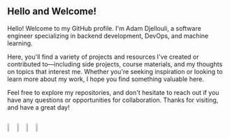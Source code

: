 
<!--
**djeada/djeada** is a ✨ _special_ ✨ repository because its `README.md` (this file) appears on your GitHub profile.

Here are some ideas to get you started:

- 🔭 I’m currently working on ...
- 🌱 I’m currently learning ...
- 👯 I’m looking to collaborate on ...
- 🤔 I’m looking for help with ...
- 💬 Ask me about ...
- 📫 How to reach me: ...
- 😄 Pronouns: ...
- ⚡ Fun fact: ...
-->

## Hello and Welcome!

Hello! Welcome to my GitHub profile. I'm Adam Djellouli, a software engineer specializing in backend development, DevOps, and machine learning.

Here, you'll find a variety of projects and resources I've created or contributed to—including side projects, course materials, and my thoughts on topics that interest me. Whether you're seeking inspiration or looking to learn more about my work, I hope you find something valuable here.

Feel free to explore my repositories, and don't hesitate to reach out if you have any questions or opportunities for collaboration. Thanks for visiting, and have a great day!

  <div style="width:50%; float: left; display: inline-block;">
  
  <a href="https://adamdjellouli.com"><img width="7%" src="https://img.icons8.com/fluent/96/000000/domain.png" alt="website"/></a>
  <a href="https://www.youtube.com/c/AdamDjellouli"><img width="7%" src="https://img.icons8.com/color/96/000000/youtube.png" alt="youtube"/></a>
  <a href="https://linkedin.com/in/adam-djellouli-1bb54619a"><img width="7%" src="https://img.icons8.com/color/96/000000/linkedin.png" alt="linkedin"/></a>
  <a href="https://www.github.com/djeada"><img width="7%" src="https://img.icons8.com/color/96/000000/github.png" alt="linkedin"/></a>

  </div>
</div>
